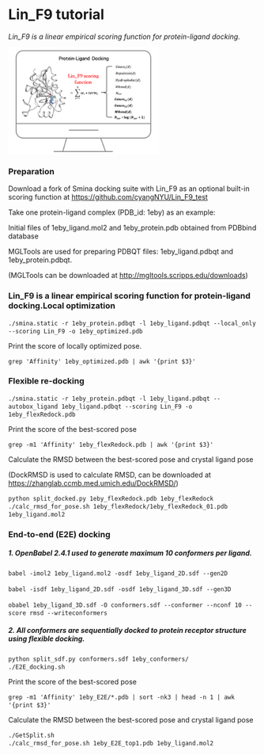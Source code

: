 # Lin_F9 tutorial

*Lin_F9 is a linear empirical scoring function for protein-ligand docking.*

<img src="plot.png" alt="plot" style="zoom:40%;" />

### Preparation

Download a fork of Smina docking suite with Lin_F9 as an optional built-in scoring function at <https://github.com/cyangNYU/Lin_F9_test>

Take one protein-ligand complex (PDB_id: 1eby) as an example:

Initial files of 1eby_ligand.mol2 and 1eby_protein.pdb obtained from PDBbind database

MGLTools are used for preparing PDBQT files: 1eby_ligand.pdbqt and 1eby_protein.pdbqt.

(MGLTools can be downloaded at http://mgltools.scripps.edu/downloads)



### **Lin_F9 is a linear empirical scoring function for protein-ligand docking.Local optimization**

```shell
./smina.static -r 1eby_protein.pdbqt -l 1eby_ligand.pdbqt --local_only --scoring Lin_F9 -o 1eby_optimized.pdb 
```

Print the score of locally optimized pose.

```shell
grep 'Affinity' 1eby_optimized.pdb | awk '{print $3}'
```



### **Flexible re-docking**

```shell
./smina.static -r 1eby_protein.pdbqt -l 1eby_ligand.pdbqt --autobox_ligand 1eby_ligand.pdbqt --scoring Lin_F9 -o 1eby_flexRedock.pdb
```

Print the score of the best-scored pose

```shell
grep -m1 'Affinity' 1eby_flexRedock.pdb | awk '{print $3}'
```

Calculate the RMSD between the best-scored pose and crystal ligand pose 

 (DockRMSD is used to calculate RMSD, can be downloaded at https://zhanglab.ccmb.med.umich.edu/DockRMSD/)

```shell
python split_docked.py 1eby_flexRedock.pdb 1eby_flexRedock
./calc_rmsd_for_pose.sh 1eby_flexRedock/1eby_flexRedock_01.pdb 1eby_ligand.mol2
```



### **End-to-end (E2E) docking**

##### 1. OpenBabel 2.4.1 used to generate maximum 10 conformers per ligand.

```shell
babel -imol2 1eby_ligand.mol2 -osdf 1eby_ligand_2D.sdf --gen2D 

babel -isdf 1eby_ligand_2D.sdf -osdf 1eby_ligand_3D.sdf --gen3D 

obabel 1eby_ligand_3D.sdf -O conformers.sdf --conformer --nconf 10 --score rmsd --writeconformers
```

##### 2. All conformers are sequentially docked to protein receptor structure using flexible docking.

```shell
python split_sdf.py conformers.sdf 1eby_conformers/
./E2E_docking.sh
```

Print the score of the best-scored pose

```shell
grep -m1 'Affinity' 1eby_E2E/*.pdb | sort -nk3 | head -n 1 | awk '{print $3}'
```

Calculate the RMSD between the best-scored pose and crystal ligand pose

```shell
./GetSplit.sh
./calc_rmsd_for_pose.sh 1eby_E2E_top1.pdb 1eby_ligand.mol2
```


